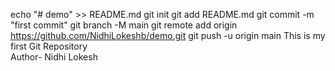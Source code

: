 echo "# demo" >> README.md
git init
git add README.md
git commit -m "first commit"
git branch -M main
git remote add origin https://github.com/NidhiLokeshb/demo.git
git push -u origin main
This is my first Git Repository
<br>
Author- Nidhi Lokesh